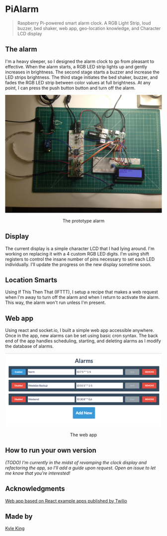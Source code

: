 # PiAlarm
> Raspberry Pi-powered smart alarm clock. A RGB Light Strip, loud buzzer, bed shaker, web app, geo-location knowledge, and Character LCD display

## The alarm

I'm a heavy sleeper, so I designed the alarm clock to go from pleasant to effective. When the alarm starts, a RGB LED strip lights up and gently increases in brightness. The second stage starts a buzzer and increase the LED strips brightness. The third stage initiates the bed shaker, buzzer, and fades the RGB LED strip between color values at full brightness. At any point, I can press the push button button and turn off the alarm.

<p align="center">
  <img width="550" height=auto src="./README/cover.jpg" alt="above view">
</p>
<p align="center">The prototype alarm</p>

## Display

The current display is a simple character LCD that I had lying around. I'm working on replacing it with a 4 custom RGB LED digits. I'm using shift registers to control the insane number of pins necessary to set each LED individually. I'll update the progress on the new display sometime soon.

## Location Smarts

Using If This Then That (IFTTT), I setup a recipe that makes a web request when I'm away to turn off the alarm and when I return to activate the alarm. This way, the alarm won't run unless I'm present.

## Web app

Using react and socket.io, I built a simple web app accessible anywhere. Once in the app, new alarms can be set using basic cron syntax. The back end of the app handles scheduling, starting, and deleting alarms as I modify the database of alarms.

<p align="center">
  <img width="550" height=auto src="./README/webapp.png" alt="web app">
</p>
<p align="center">The web app</p>

## How to run your own version

<!-- FIXME -->

*(TODO) I'm currently in the midst of revamping the clock display and refactoring the app, so I'll add a guide upon request. Open an issue to let me know that you're interested!*

## Acknowledgments

[Web app based on React example apps published by Twilio](https://www.twilio.com/blog/2015/08/setting-up-react-for-es6-with-webpack-and-babel-2.html)

## Made by

[Kyle King](http://kyleking.me)

<!--

### TODO

> Long Term
- Use heat shrink tubing to better organize the wires with masking tape labels
- Add a plastic surface that presses the button like in my old alarm clock
- *Add the second light strip!
- Figure out what do to with the final housing
....
- Add a sleep button to allow the alarm to be turned off for an hour when I'm up before the first alarm > just one alarm per day
- Setup the dip switch to toggle between regular boot or with the alarm clock > too much work for little reward
- Use the spade connectors with matching gauge wire, find the seam on the spade terminal (usually top), and place seam up to crimp
    > https://www.youtube.com/watch?v=eg9hjqkJWmg
- Cut perf by etching a box cutter fix times along a line of holes. Then snap. Sand as needed, but fiberglass is dangerous to sand FYI
- Setup strain relief on the lead wires

-->
